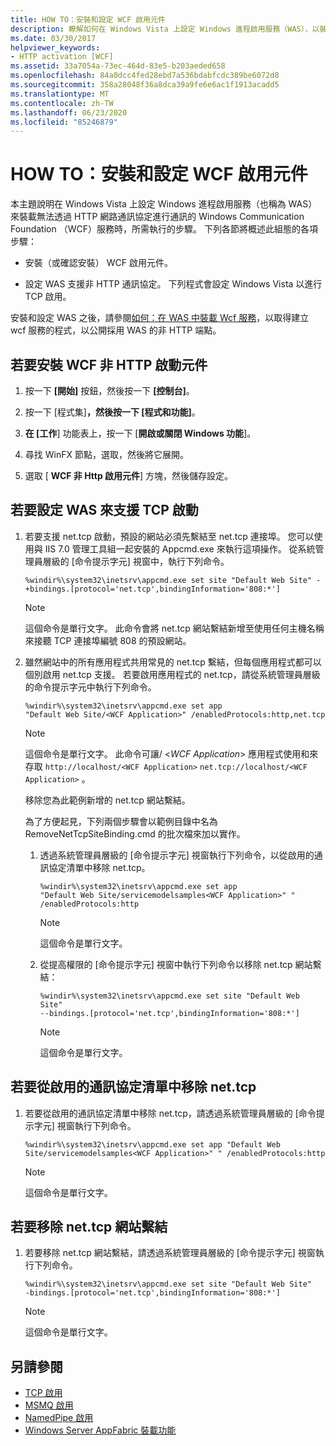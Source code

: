 ```yaml
---
title: HOW TO：安裝和設定 WCF 啟用元件
description: 瞭解如何在 Windows Vista 上設定 Windows 進程啟用服務（WAS），以裝載不透過 HTTP 進行通訊的 WCF 服務。
ms.date: 03/30/2017
helpviewer_keywords:
- HTTP activation [WCF]
ms.assetid: 33a7054a-73ec-464d-83e5-b203aeded658
ms.openlocfilehash: 84a0dcc4fed28ebd7a536bdabfcdc389be6072d8
ms.sourcegitcommit: 358a28048f36a8dca39a9fe6e6ac1f1913acadd5
ms.translationtype: MT
ms.contentlocale: zh-TW
ms.lasthandoff: 06/23/2020
ms.locfileid: "85246879"
---
```

# <a name="how-to-install-and-configure-wcf-activation-components"></a>HOW TO：安裝和設定 WCF 啟用元件

本主題說明在 Windows Vista 上設定 Windows 進程啟用服務（也稱為 WAS）來裝載無法透過 HTTP 網路通訊協定進行通訊的 Windows Communication Foundation （WCF）服務時，所需執行的步驟。 下列各節將概述此組態的各項步驟：

- 安裝（或確認安裝） WCF 啟用元件。

- 設定 WAS 支援非 HTTP 通訊協定。 下列程式會設定 Windows Vista 以進行 TCP 啟用。

安裝和設定 WAS 之後，請參閱[如何：在 WAS 中裝載 Wcf 服務](how-to-host-a-wcf-service-in-was.md)，以取得建立 wcf 服務的程式，以公開採用 WAS 的非 HTTP 端點。

## <a name="to-install-the-wcf-non-http-activation-components"></a>若要安裝 WCF 非 HTTP 啟動元件

1. 按一下 **[開始]** 按鈕，然後按一下 **[控制台]**。

2. 按一下 [程式集]****，然後按一下 [程式和功能]****。

3. **在 [工作**] 功能表上，按一下 [**開啟或關閉 Windows 功能**]。

4. 尋找 WinFX 節點，選取，然後將它展開。

5. 選取 [ **WCF 非 Http 啟用元件**] 方塊，然後儲存設定。

## <a name="to-configure-the-was-to-support-tcp-activation"></a>若要設定 WAS 來支援 TCP 啟動

1. 若要支援 net.tcp 啟動，預設的網站必須先繫結至 net.tcp 連接埠。 您可以使用與 IIS 7.0 管理工具組一起安裝的 Appcmd.exe 來執行這項操作。 從系統管理員層級的 [命令提示字元] 視窗中，執行下列命令。

    ```console
    %windir%\system32\inetsrv\appcmd.exe set site "Default Web Site" -+bindings.[protocol='net.tcp',bindingInformation='808:*']
    ```

    > [!NOTE]
    > 這個命令是單行文字。 此命令會將 net.tcp 網站繫結新增至使用任何主機名稱來接聽 TCP 連接埠編號 808 的預設網站。

2. 雖然網站中的所有應用程式共用常見的 net.tcp 繫結，但每個應用程式都可以個別啟用 net.tcp 支援。 若要啟用應用程式的 net.tcp，請從系統管理員層級的命令提示字元中執行下列命令。

    ```console
    %windir%\system32\inetsrv\appcmd.exe set app
    "Default Web Site/<WCF Application>" /enabledProtocols:http,net.tcp
    ```

    > [!NOTE]
    > 這個命令是單行文字。 此命令可讓/ \<*WCF Application*> 應用程式使用和來存取 `http://localhost/<WCF Application>` `net.tcp://localhost/<WCF Application>` 。

     移除您為此範例新增的 net.tcp 網站繫結。

     為了方便起見，下列兩個步驟會以範例目錄中名為 RemoveNetTcpSiteBinding.cmd 的批次檔來加以實作。

    1. 透過系統管理員層級的 [命令提示字元] 視窗執行下列命令，以從啟用的通訊協定清單中移除 net.tcp。

        ```console
        %windir%\system32\inetsrv\appcmd.exe set app
        "Default Web Site/servicemodelsamples<WCF Application>" " /enabledProtocols:http
        ```

        > [!NOTE]
        > 這個命令是單行文字。

    2. 從提高權限的 [命令提示字元] 視窗中執行下列命令以移除 net.tcp 網站繫結：

        ```console
        %windir%\system32\inetsrv\appcmd.exe set site "Default Web Site"
        --bindings.[protocol='net.tcp',bindingInformation='808:*']
        ```

        > [!NOTE]
        > 這個命令是單行文字。

## <a name="to-remove-nettcp-from-the-list-of-enabled-protocols"></a>若要從啟用的通訊協定清單中移除 net.tcp

1. 若要從啟用的通訊協定清單中移除 net.tcp，請透過系統管理員層級的 [命令提示字元] 視窗執行下列命令。

    ```console
    %windir%\system32\inetsrv\appcmd.exe set app "Default Web Site/servicemodelsamples<WCF Application>" " /enabledProtocols:http
    ```

    > [!NOTE]
    > 這個命令是單行文字。

## <a name="to-remove-the-nettcp-site-binding"></a>若要移除 net.tcp 網站繫結

1. 若要移除 net.tcp 網站繫結，請透過系統管理員層級的 [命令提示字元] 視窗執行下列命令。

    ```console
    %windir%\system32\inetsrv\appcmd.exe set site "Default Web Site"
    -bindings.[protocol='net.tcp',bindingInformation='808:*']
    ```

    > [!NOTE]
    > 這個命令是單行文字。

## <a name="see-also"></a>另請參閱

- [TCP 啟用](../samples/tcp-activation.md)
- [MSMQ 啟用](../samples/msmq-activation.md)
- [NamedPipe 啟用](../samples/namedpipe-activation.md)
- [Windows Server AppFabric 裝載功能](https://docs.microsoft.com/previous-versions/appfabric/ee677189(v=azure.10))
